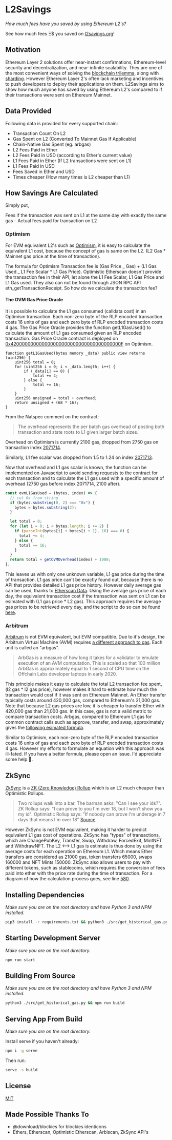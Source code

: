 # L2Savings

_How much fees have you saved by using Ethereum L2's?_

See how much fees Ξ$ you saved on [l2savings.org](https://www.l2savings.org)!

## Motivation

Ethereum Layer 2 solutions offer near-instant confirmations, Ethereum-level security and decentralization, and near-infinite scalability. They are one of the most convenient ways of solving the [blockchain trilemma](https://vitalik.ca/general/2021/04/07/sharding.html), along with [sharding](https://ethereum.org/en/upgrades/shard-chains/). However Ethereum Layer 2's often lack marketing and incentives to push developers to deploy their applications on them. L2Savings aims to show how much anyone has saved by using Ethereum L2's compared to if their transactions were sent on Ethereum Mainnet.

## Data Provided

Following data is provided for every supported chain:

- Transaction Count On L2
- Gas Spent on L2 (Converted To Mainnet Gas If Applicable)
- Chain-Native Gas Spent (eg. arbgas)
- L2 Fees Paid in Ether
- L2 Fees Paid in USD (according to Ether's current value)
- L1 Fees Paid in Ether (If L2 transactions were sent on L1)
- L1 Fees Paid in USD
- Fees Saved in Ether and USD
- Times cheaper (How many times is L2 cheaper than L1)

## How Savings Are Calculated

Simply put,

Fees if the transaction was sent on L1 at the same day with exactly the same gas - Actual fees paid for transaction on L2

### Optimism

For EVM equivalent L2's such as [Optimism](https://optimism.io/), it is easy to calculate the equivalent L1 cost, because the concept of gas is same on the L2. (L2 Gas \* Mainnet gas price at the time of transaction).

The formula for Optimism Transaction fee is (Gas Price _ Gas) + (L1 Gas Used _ L1 Fee Scalar \* L1 Gas Price).
Optimistic Etherscan doesn't provide the transaction fee in their API, let alone the L1 Fee Scalar, L1 Gas Price and L1 Gas used. They also can not be found through JSON RPC API eth_getTransactionReceipt. So how do we calculate the transaction fee?

#### The OVM Gas Price Oracle

It is possible to calculate the L1 gas consumed (calldata cost) in an Optimism transaction. Each non-zero byte of the RLP encoded transaction costs 16 units of gas and each zero byte of RLP encoded transaction costs 4 gas. The Gas Price Oracle provides the function getL1GasUsed() to calculate the amount of L1 gas consumed given an RLP encoded transaction. Gas Price Oracle contract is deployed on [0x420000000000000000000000000000000000000F](https://optimistic.etherscan.io/address/0x420000000000000000000000000000000000000F) on Optimism.

```solidity
function getL1GasUsed(bytes memory _data) public view returns (uint256) {
    uint256 total = 0;
    for (uint256 i = 0; i < _data.length; i++) {
        if (_data[i] == 0) {
            total += 4;
        } else {
            total += 16;
        }
    }
    uint256 unsigned = total + overhead;
    return unsigned + (68 * 16);
}
```

From the Natspec comment on the contract:

> The overhead represents the per batch gas overhead of
> posting both transaction and state roots to L1 given larger
> batch sizes.

Overhead on Optimism is currently 2100 gas, dropped from 2750 gas on transaction index [2071714](https://optimistic.etherscan.io/tx/2071714).

Similarly, L1 fee scalar was dropped from 1.5 to 1.24 on index [2071713](https://optimistic.etherscan.io/tx/2071713).

Now that overhead and L1 gas scalar is known, the function can be implemented on Javascript to avoid sending requests to the contract for each transaction and to calculate the L1 gas used with a specific amount of overhead (2750 gas before index 2071714, 2100 after).

```js
const ovmL1GasUsed = (bytes, index) => {
  // cut 0x from string
  if (bytes.substring(0, 2) === "0x") {
    bytes = bytes.substring(2);
  }

  let total = 0;
  for (let i = 0; i < bytes.length; i += 2) {
    if (parseInt(bytes[i] + bytes[i + 1], 16) === 0) {
      total += 4;
    } else {
      total += 16;
    }
  }
  return total + getOVMOverhead(index) + 1088;
};
```

This leaves us with only one unknown variable, L1 gas price during the time of transaction. L1 gas price can't be exactly found out, because there is no API that provides detailed L1 gas price history. However daily average gas can be used, thanks to [Etherscan Data](https://etherscan.io/chart/gasprice). Using the average gas price of each day, the equivalent transaction cost if the transaction was sent on L1 can be esimated with (L1 gas price \* L2 gas). This approach requires the average gas prices to be retrieved every day, and the script to do so can be found [here](src/get_historical_gas.py).

### Arbitrum

[Arbitrum](https://arbitrum.io/) is not EVM equivalent, but EVM compatible. Due to it's design, the Arbitrum Virtual Machine (AVM) requires [a different approach to gas](https://developer.offchainlabs.com/docs/arbgas). Each unit is called an "arbgas".

> ArbGas is a measure of how long it takes for a validator to emulate execution of an AVM computation. This is scaled so that 100 million ArbGas is approximately equal to 1 second of CPU time on the Offchain Labs developer laptops in early 2020.

This principle makes it easy to calculate the total L2 transaction fee spent, (l2 gas \* l2 gas price), however makes it hard to estimate how much the transaction would cost if it was sent on Ethereum Mainnet. An Ether transfer typically costs around 420,000 gas, compared to Ethereum's 21,000 gas. Note that because L2 gas prices are low, it is cheaper to transfer Ether with 420,000 gas than 21,000 gas. In this case, gas is not a valid metric to compare transaction costs. Arbgas, compared to Ethereum L1 gas for common contract calls such as approve, transfer, and swap, approximately gives the [following esimated formula](https://github.com/bbayazit16/L2Savings/blob/master/src/App/App.js#L513).

Similar to Optimism, each non-zero byte of the RLP encoded transaction costs 16 units of gas and each zero byte of RLP encoded transaction costs 4 gas. However my efforts to formulate an equation with this approach was ill-fated. If you have a better formula, please open an issue. I'd appreciate some help 🙂.

## ZkSync

[ZkSync](https://zksync.io/) is a [ZK (Zero Knowledge) Rollup](https://docs.ethhub.io/ethereum-roadmap/layer-2-scaling/zk-rollups/) which is an L2 much cheaper than Optimistic Rollups.

> Two rollups walk into a bar. The barman asks: "Can I see your ids?". ZK Rollup says: "I can prove to you I'm over 18, but I won't show you my id". Optimistic Rollup says: "If nobody can prove I'm underage in 7 days that means I'm over 18" [Source](https://twitter.com/l2beatcom/status/1448556881686024192)

 However ZkSync is not EVM equivalent, making it harder to predict equivalent L1 gas cost of operations. ZkSync has "types" of transactions, which are ChangePubKey, Transfer, Swap, Withdraw, ForcedExit, MintNFT and WithdrawNFT. The L2 <--> L1 gas is estimate is thus done by using the average costs for each operation on Ethereum L1. Which means Ether transfers are considered as 21000 gas, token transfers 65000, swaps 160000 and NFT Mints 150000. ZkSync also allows users to pay with different tokens, such as stablecoins, which requires the conversion of fees paid into ether with the price rate during the time of transaction. For a diagram of how the calculation process goes, see line [580](https://github.com/bbayazit16/L2Savings/blob/master/src/App/App.js#L580).

## Installing Dependencies

_Make sure you are on the root directory and have Python 3 and NPM installed._

```sh
pip3 install -r requirements.txt && python3 ./src/get_historical_gas.py && npm ci
```

## Starting Development Server

_Make sure you are on the root directory._

```sh
npm run start
```

## Building From Source

_Make sure you are on the root directory and have Python 3 and NPM installed._

```sh
python3 ./src/get_historical_gas.py && npm run build
```

## Serving App From Build

_Make sure you are on the root directory._

Install serve if you haven't already:

```sh
npm i -g serve
```

Then run:

```sh
serve -s build
```

## License

[MIT](LICENSE)

## Made Possible Thanks To

- @download/blockies for blockies identicons
- Ethers, Etherscan, Optimistic Etherscan, Arbiscan, ZkSync API's
